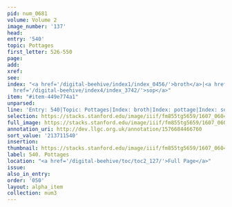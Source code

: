 ```yaml
---
pid: num_0681
volume: Volume 2
image_number: '137'
head:
entry: '540'
topic: Pottages
first_letter: 526-550
page:
add:
xref:
see:
index: "<a href='/digital-beehive/index1/index_0456/'>broth</a>|<a href='/digital-beehive/index4/index_3043/'>pottage</a>|<a
  href='/digital-beehive/index4/index_3742/'>sop</a>"
item: "#item-449e774a1"
unparsed:
line: 'Entry: 540|Topic: Pottages|Index: broth|Index: pottage|Index: sop|#item-449e774a1'
selection: https://stacks.stanford.edu/image/iiif/fm855tg5659/1607_0604/450,1540,2907,686/full/0/default.jpg
full_image: https://stacks.stanford.edu/image/iiif/fm855tg5659/1607_0604/full/full/0/default.jpg
annotation_uri: http://dev.llgc.org.uk/annotation/1576684466760
sort_value: '213711540'
insertion:
thumbnail: https://stacks.stanford.edu/image/iiif/fm855tg5659/1607_0604/450,1540,600,180/250,/0/default.jpg
label: 540. Pottages
location: "<a href='/digital-beehive/toc/toc2_127/'>Full Page</a>"
issue:
also_in_entry:
order: '050'
layout: alpha_item
collection: num3
---
```

